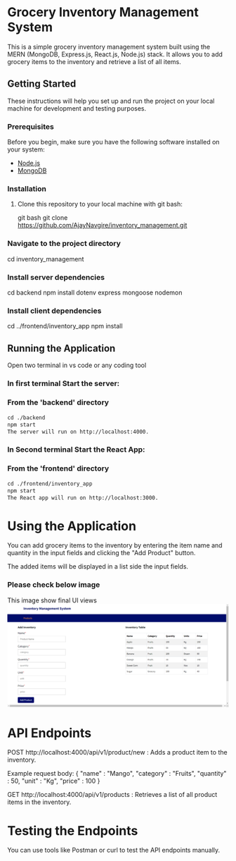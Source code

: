 # Grocery Inventory Management System

This is a simple grocery inventory management system built using the MERN (MongoDB, Express.js, React.js, Node.js) stack. It allows you to add grocery items to the inventory and retrieve a list of all items.

## Getting Started

These instructions will help you set up and run the project on your local machine for development and testing purposes.

### Prerequisites

Before you begin, make sure you have the following software installed on your system:

- [Node.js](https://nodejs.org/)
- [MongoDB](https://www.mongodb.com/)

### Installation

1. Clone this repository to your local machine with git bash:

   git bash
   git clone https://github.com/AjayNavgire/inventory_management.git


### Navigate to the project directory
   cd inventory_management


### Install server dependencies
   cd backend
   npm install dotenv express mongoose nodemon 

### Install client dependencies
   cd ../frontend/inventory_app
   npm install

## Running the Application
   Open two terminal in vs code or any coding tool

### In first terminal Start the server:
### From the 'backend' directory
    cd ./backend
    npm start
    The server will run on http://localhost:4000.

### In Second terminal Start the React App:
### From the 'frontend' directory
    cd ./frontend/inventory_app
    npm start
    The React app will run on http://localhost:3000.

# Using the Application
You can add grocery items to the inventory by entering the item name and quantity in the input fields and clicking the "Add Product" button.

The added items will be displayed in a list side the input fields.

### Please check below image
This image show final UI views
![Alt text](image.png)

# API Endpoints
 POST http://localhost:4000/api/v1/product/new : Adds a product item to the inventory.

 Example request body:
{
  "name"     : "Mango",
  "category" : "Fruits",
  "quantity" : 50,
  "unit"     : "Kg",
  "price"    : 100
}

 GET http://localhost:4000/api/v1/products : Retrieves a list of all product items in the inventory.

# Testing the Endpoints
You can use tools like Postman or curl to test the API endpoints manually.
